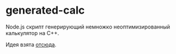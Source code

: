 # generated-calc

Node.js скрипт генерирующий немножко неоптимизированный калькулятор на C++.

Идея взята [отсюда](https://github.com/AceLewis/my_first_calculator.py).
